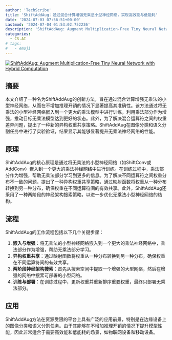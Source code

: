 ```yaml
---
author: 'TechScribe'
title: 'ShiftAddAug：通过混合计算增强无乘法小型神经网络，实现高效能与低能耗'
date: '2024-07-03 07:56:51+00:00'
Lastmod: '2024-07-04 01:53:02.752236'
description: 'ShiftAddAug: Augment Multiplication-Free Tiny Neural Network with Hybrid Computation'
categories:
  - CS.AI
# tags:
#   - emoji
---
```


[![ShiftAddAug: Augment Multiplication-Free Tiny Neural Network with Hybrid Computation](https://arxiv-research-1301205113.cos.ap-guangzhou.myqcloud.com/images/2407.02881v1.pdf_0.jpg)](https://arxiv.org/abs/2407.02881v1)

## 摘要

本文介绍了一种名为ShiftAddAug的创新方法，旨在通过混合计算增强无乘法的小型神经网络，从而在不增加推理开销的情况下显著提高其准确性。该方法通过将无乘法的小型神经网络嵌入到一个更大的乘法模型中进行训练，利用乘法部分作为增强，推动目标无乘法模型达到更好的状态。此外，为了解决混合运算符之间的权重差异问题，提出了一种新的异构权重共享策略。ShiftAddAug在图像分类和语义分割任务中进行了实验验证，结果显示其能够显著提升无乘法神经网络的性能。<!--more-->

## 原理

ShiftAddAug的核心原理是通过将无乘法的小型神经网络（如ShiftConv或AddConv）嵌入到一个更大的乘法神经网络中进行训练。在训练过程中，乘法部分作为增强，帮助无乘法部分学习到更多的信息。为了解决不同运算符之间权重分布不一致的问题，提出了一种异构权重共享策略，通过映射函数将权重从一种分布转换到另一种分布，确保权重在不同运算符间的有效共享。此外，ShiftAddAug还采用了一种两阶段的神经架构搜索策略，以进一步优化无乘法小型神经网络的结构。

## 流程

ShiftAddAug的工作流程包括以下几个关键步骤：
1. **嵌入与增强**：将无乘法的小型神经网络嵌入到一个更大的乘法神经网络中，乘法部分作为增强，帮助无乘法部分学习。
2. **异构权重共享**：通过映射函数将权重从一种分布转换到另一种分布，确保权重在不同运算符间的有效共享。
3. **两阶段神经架构搜索**：首先从搜索空间中提取一个增强的大型网络，然后在增强的网络中搜索可部署的小型网络。
4. **训练与部署**：在训练过程中，更新权重并重新排序重要权重，最终只部署无乘法部分。

## 应用

ShiftAddAug方法在资源受限的平台上具有广泛的应用前景，特别是在边缘设备上的图像分类和语义分割任务。由于其能够在不增加推理开销的情况下提升模型性能，因此非常适合于需要高效能和低能耗的场景，如物联网设备和移动设备。